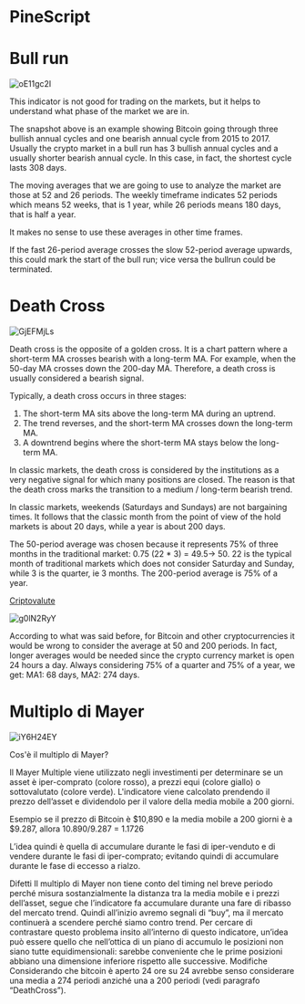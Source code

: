 # PineScript

# Bull run

![oE11gc2I](https://user-images.githubusercontent.com/57445485/124765222-0c265980-df36-11eb-830a-dd89c588d6a4.png)

This indicator is not good for trading on the markets, but it helps to understand what phase of the market we are in.

The snapshot above is an example showing Bitcoin going through three bullish annual cycles and one bearish annual cycle from 2015 to 2017. Usually the crypto market in a bull run has 3 bullish annual cycles and a usually shorter bearish annual cycle. In this case, in fact, the shortest cycle lasts 308 days.

The moving averages that we are going to use to analyze the market are those at 52 and 26 periods. The weekly timeframe indicates 52 periods which means 52 weeks, that is 1 year, while 26 periods means 180 days, that is half a year.

It makes no sense to use these averages in other time frames.

If the fast 26-period average crosses the slow 52-period average upwards, this could mark the start of the bull run; vice versa the bullrun could be terminated.

# Death Cross

![GjEFMjLs](https://user-images.githubusercontent.com/57445485/124765512-53144f00-df36-11eb-8cf8-7d8576a352db.png)

Death cross is the opposite of a golden cross. It is a chart pattern where a short-term MA crosses bearish with a long-term MA. For example, when the 50-day MA crosses down the 200-day MA.
Therefore, a death cross is usually considered a bearish signal.

Typically, a death cross occurs in three stages:
1. The short-term MA sits above the long-term MA during an uptrend.
2. The trend reverses, and the short-term MA crosses down the long-term MA.
3. A downtrend begins where the short-term MA stays below the long-term MA.

In classic markets, the death cross is considered by the institutions as a very negative signal for which many positions are closed. The reason is that the death cross marks the transition to a medium / long-term bearish trend.

In classic markets, weekends (Saturdays and Sundays) are not bargaining times. It follows that the classic month from the point of view of the hold markets is about 20 days, while a year is about 200 days.

The 50-period average was chosen because it represents 75% of three months in the traditional market: 0.75 (22 * 3) = 49.5-> 50.
22 is the typical month of traditional markets which does not consider Saturday and Sunday, while 3 is the quarter, ie 3 months. The 200-period average is 75% of a year.

<ins>Criptovalute</ins>

![g0lN2RyY](https://user-images.githubusercontent.com/57445485/124765630-717a4a80-df36-11eb-9be2-5023b0fc0456.png)

According to what was said before, for Bitcoin and other cryptocurrencies it would be wrong to consider the average at 50 and 200 periods. In fact, longer averages would be needed since the crypto currency market is open 24 hours a day. Always considering 75% of a quarter and 75% of a year, we get: MA1: 68 days, MA2: 274 days.

# Multiplo di Mayer

![iY6H24EY](https://user-images.githubusercontent.com/57445485/124763548-60303e80-df34-11eb-8a92-4b64ed81df4b.png)

Cos'è il multiplo di Mayer?

Il Mayer Multiple viene utilizzato negli investimenti per determinare se un asset è iper-comprato (colore rosso), a prezzi equi (colore giallo) o sottovalutato (colore verde). L'indicatore viene calcolato prendendo il prezzo dell’asset e dividendolo per il valore della media mobile a 200 giorni.

Esempio se il prezzo di Bitcoin  è $10,890 e la media mobile a 200 giorni è a $9.287, allora 10.890/9.287 = 1.1726

L’idea quindi è quella di accumulare durante le fasi di iper-venduto e di vendere durante le fasi di iper-comprato; evitando quindi di accumulare durante le fase di eccesso a rialzo.

Difetti
Il multiplo di Mayer non tiene conto del timing nel breve periodo perché misura sostanzialmente la distanza tra la media mobile e i prezzi dell’asset, segue che l’indicatore fa accumulare durante una fare di ribasso del mercato trend. Quindi all’inizio avremo segnali di “buy”, ma il mercato continuerà a scendere perché siamo contro trend.
Per cercare di contrastare questo problema insito all’interno di questo indicatore, un’idea può essere quello che nell’ottica di un piano di accumulo le posizioni non siano tutte equidimensionali: sarebbe conveniente che le prime posizioni abbiano una dimensione inferiore rispetto alle successive. 
Modifiche
Considerando che bitcoin è aperto 24 ore su 24 avrebbe senso considerare una media a 274 periodi anziché una a 200 periodi (vedi paragrafo “DeathCross”).

